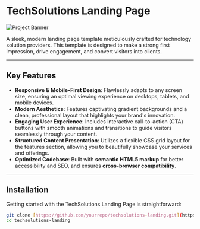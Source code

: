 # TechSolutions Landing Page

![Project Banner](./assets/banner.png)

A sleek, modern landing page template meticulously crafted for technology solution providers. This template is designed to make a strong first impression, drive engagement, and convert visitors into clients.

---

## Key Features

* **Responsive & Mobile-First Design**: Flawlessly adapts to any screen size, ensuring an optimal viewing experience on desktops, tablets, and mobile devices.
* **Modern Aesthetics**: Features captivating gradient backgrounds and a clean, professional layout that highlights your brand's innovation.
* **Engaging User Experience**: Includes interactive call-to-action (CTA) buttons with smooth animations and transitions to guide visitors seamlessly through your content.
* **Structured Content Presentation**: Utilizes a flexible CSS grid layout for the features section, allowing you to beautifully showcase your services and offerings.
* **Optimized Codebase**: Built with **semantic HTML5 markup** for better accessibility and SEO, and ensures **cross-browser compatibility**.

---

## Installation

Getting started with the TechSolutions Landing Page is straightforward:

```bash
git clone [https://github.com/yourrepo/techsolutions-landing.git](https://github.com/ShuaibuPassionateProgrammer/LandingPage.git)
cd techsolutions-landing